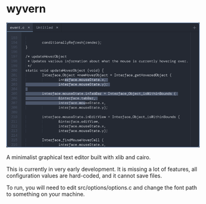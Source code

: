 # wyvern

![Wyvern editing its own source code](images/screenshot.png)

A minimalist graphical text editor built with xlib and cairo.

This is currently in very early development. It is missing a lot of features,
all configuration values are hard-coded, and it cannot save files.

To run, you will need to edit src/options/options.c and change the font path to
something on your machine.
